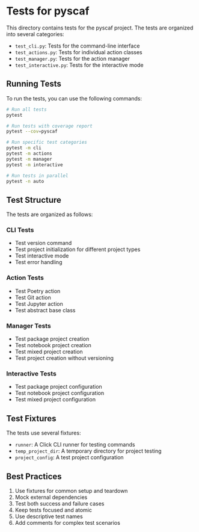 # Tests for pyscaf

This directory contains tests for the pyscaf project. The tests are organized into several categories:

- `test_cli.py`: Tests for the command-line interface
- `test_actions.py`: Tests for individual action classes
- `test_manager.py`: Tests for the action manager
- `test_interactive.py`: Tests for the interactive mode

## Running Tests

To run the tests, you can use the following commands:

```bash
# Run all tests
pytest

# Run tests with coverage report
pytest --cov=pyscaf

# Run specific test categories
pytest -m cli
pytest -m actions
pytest -m manager
pytest -m interactive

# Run tests in parallel
pytest -n auto
```

## Test Structure

The tests are organized as follows:

### CLI Tests
- Test version command
- Test project initialization for different project types
- Test interactive mode
- Test error handling

### Action Tests
- Test Poetry action
- Test Git action
- Test Jupyter action
- Test abstract base class

### Manager Tests
- Test package project creation
- Test notebook project creation
- Test mixed project creation
- Test project creation without versioning

### Interactive Tests
- Test package project configuration
- Test notebook project configuration
- Test mixed project configuration

## Test Fixtures

The tests use several fixtures:

- `runner`: A Click CLI runner for testing commands
- `temp_project_dir`: A temporary directory for project testing
- `project_config`: A test project configuration

## Best Practices

1. Use fixtures for common setup and teardown
2. Mock external dependencies
3. Test both success and failure cases
4. Keep tests focused and atomic
5. Use descriptive test names
6. Add comments for complex test scenarios 